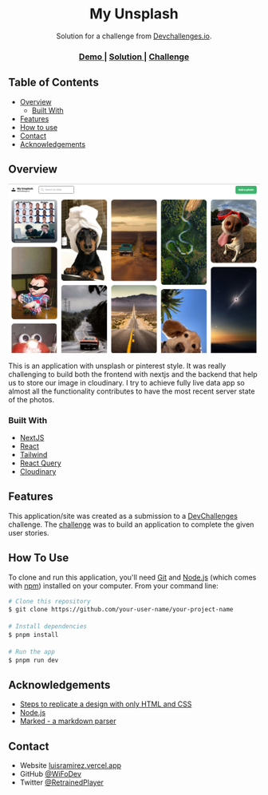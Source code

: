 <!-- Please update value in the {}  -->

<h1 align="center">My Unsplash</h1>

<div align="center">
   Solution for a challenge from  <a href="http://devchallenges.io" target="_blank">Devchallenges.io</a>.
</div>

<div align="center">
  <h3>
    <a href="https://my-unsplash-theta.vercel.app/">
      Demo
    </a>
    <span> | </span>
    <a href="https://github.com/WiFoDev/my-unsplash">
      Solution
    </a>
    <span> | </span>
    <a href="https://devchallenges.io/challenges/rYyhwJAxMfES5jNQ9YsP">
      Challenge
    </a>
  </h3>
</div>

<!-- TABLE OF CONTENTS -->

## Table of Contents

- [Overview](#overview)
  - [Built With](#built-with)
- [Features](#features)
- [How to use](#how-to-use)
- [Contact](#contact)
- [Acknowledgements](#acknowledgements)

<!-- OVERVIEW -->

## Overview

![screenshot](https://raw.githubusercontent.com/WiFoDev/my-unsplash/main/my-unsplash.png)

This is an application with unsplash or pinterest style. It was really challenging to build both the frontend with nextjs and the backend that help us to store our image in cloudinary. I try to achieve fully live data app so almost all the functionality contributes to have the most recent server state of the photos.

### Built With

<!-- This section should list any major frameworks that you built your project using. Here are a few examples.-->

- [NextJS](https://nextjs.org/)
- [React](https://reactjs.org/)
- [Tailwind](https://tailwindcss.com/)
- [React Query](https://tanstack.com/query/v4)
- [Cloudinary](https://cloudinary.com/)

## Features

<!-- List the features of your application or follow the template. Don't share the figma file here :) -->

This application/site was created as a submission to a [DevChallenges](https://devchallenges.io/challenges) challenge. The [challenge](https://devchallenges.io/challenges/rYyhwJAxMfES5jNQ9YsP) was to build an application to complete the given user stories.

## How To Use

<!-- Example: -->

To clone and run this application, you'll need [Git](https://git-scm.com) and [Node.js](https://nodejs.org/en/download/) (which comes with [npm](http://npmjs.com)) installed on your computer. From your command line:

```bash
# Clone this repository
$ git clone https://github.com/your-user-name/your-project-name

# Install dependencies
$ pnpm install

# Run the app
$ pnpm run dev
```

## Acknowledgements

<!-- This section should list any articles or add-ons/plugins that helps you to complete the project. This is optional but it will help you in the future. For example: -->

- [Steps to replicate a design with only HTML and CSS](https://devchallenges-blogs.web.app/how-to-replicate-design/)
- [Node.js](https://nodejs.org/)
- [Marked - a markdown parser](https://github.com/chjj/marked)

## Contact

- Website [luisramirez.vercel.app](https://luisramirez.vercel.app/)
- GitHub [@WiFoDev](https://github.com/WiFoDev)
- Twitter [@RetrainedPlayer](https://twitter.com/RetrainedPlayer)
